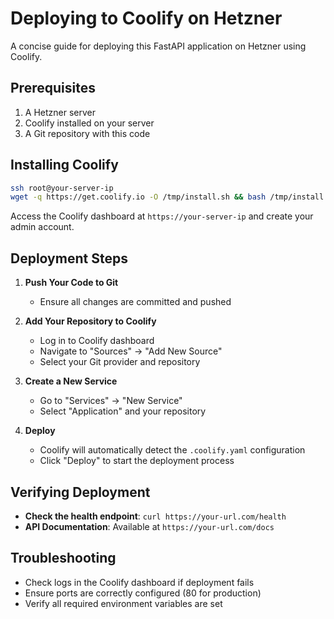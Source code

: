 # Deploying to Coolify on Hetzner

A concise guide for deploying this FastAPI application on Hetzner using Coolify.

## Prerequisites

1. A Hetzner server
2. Coolify installed on your server
3. A Git repository with this code

## Installing Coolify

```bash
ssh root@your-server-ip
wget -q https://get.coolify.io -O /tmp/install.sh && bash /tmp/install.sh
```

Access the Coolify dashboard at `https://your-server-ip` and create your admin account.

## Deployment Steps

1. **Push Your Code to Git**
   - Ensure all changes are committed and pushed

2. **Add Your Repository to Coolify**
   - Log in to Coolify dashboard
   - Navigate to "Sources" → "Add New Source"
   - Select your Git provider and repository

3. **Create a New Service**
   - Go to "Services" → "New Service"
   - Select "Application" and your repository

4. **Deploy**
   - Coolify will automatically detect the `.coolify.yaml` configuration
   - Click "Deploy" to start the deployment process

## Verifying Deployment

- **Check the health endpoint**: `curl https://your-url.com/health`
- **API Documentation**: Available at `https://your-url.com/docs`

## Troubleshooting

- Check logs in the Coolify dashboard if deployment fails
- Ensure ports are correctly configured (80 for production)
- Verify all required environment variables are set 